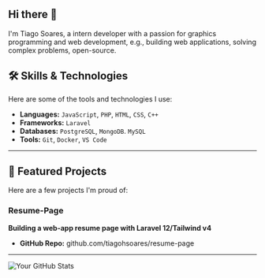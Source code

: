 ## Hi there 👋

I'm Tiago Soares, a intern developer with a passion for graphics programming and web development, e.g., building web applications, solving complex problems, open-source.

## 🛠️ Skills & Technologies

Here are some of the tools and technologies I use:

* **Languages:** `JavaScript`, `PHP`, `HTML`, `CSS`, `C++`
* **Frameworks:** `Laravel`
* **Databases:** `PostgreSQL`, `MongoDB`. `MySQL`
* **Tools:** `Git`, `Docker`, `VS Code`

---

## 🚀 Featured Projects

Here are a few projects I'm proud of:

### Resume-Page
**Building a web-app resume page with Laravel 12/Tailwind v4**
-   **GitHub Repo:** github.com/tiagohsoares/resume-page

---

![Your GitHub Stats](https://github-readme-stats.vercel.app/api?username=tiagohsoares&show_icons=true&theme=radical)
